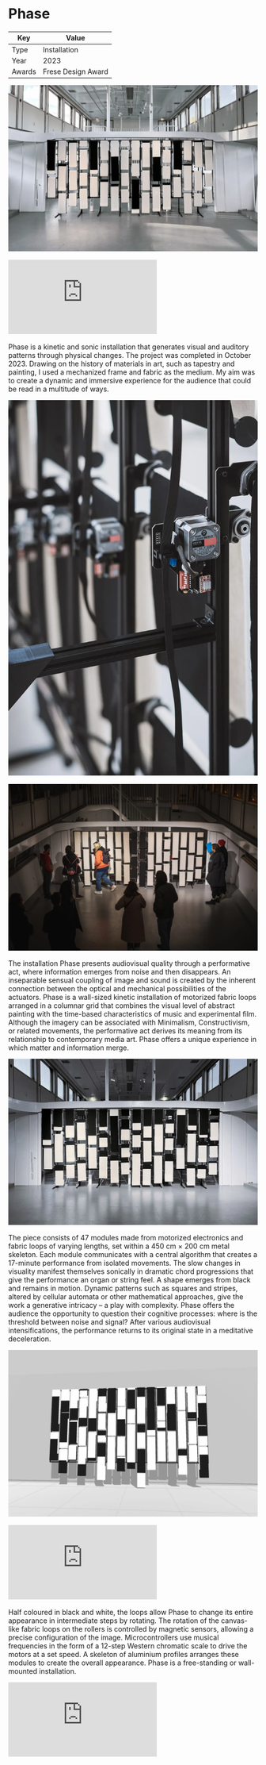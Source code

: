 # Phase

| Key    | Value              |
| ------ | ------------------ |
| Type   | Installation       |
| Year   | 2023               |
| Awards | Frese Design Award |

![Phase Total](./_images/al23_phase_total_daylight.webp)

<div class='embed-container'><iframe src="https://www.youtube-nocookie.com/embed/k80ZGDLzbgk?vq=hd1080&modestbranding=1&rel=0" title="Phase – Performance Excerpt" frameborder="0" allowfullscreen></iframe></div>

Phase is a kinetic and sonic installation that generates visual and auditory patterns through physical changes. The project was completed in October 2023. Drawing on the history of materials in art, such as tapestry and painting, I used a mechanized frame and fabric as the medium. My aim was to create a dynamic and immersive experience for the audience that could be read in a multitude of ways.

![Phase Detail](./_images/al23_phase_detail.webp)

![Exhibition](./_images/al23_phase_exhibition.webp)

The installation Phase presents audiovisual quality through a performative act, where information emerges from noise and then disappears. An inseparable sensual coupling of image and sound is created by the inherent connection between the optical and mechanical possibilities of the actuators. Phase is a wall-sized kinetic installation of motorized fabric loops arranged in a columnar grid that combines the visual level of abstract painting with the time-based characteristics of music and experimental film. Although the imagery can be associated with Minimalism, Constructivism, or related movements, the performative act derives its meaning from its relationship to contemporary media art. Phase offers a unique experience in which matter and information merge.

![Phase Total](./_images/al23_phase_total_dawn.webp)

The piece consists of 47 modules made from motorized electronics and fabric loops of varying lengths, set within a 450 cm × 200 cm metal skeleton. Each module communicates with a central algorithm that creates a 17-minute performance from isolated movements. The slow changes in visuality manifest themselves sonically in dramatic chord progressions that give the performance an organ or string feel. A shape emerges from black and remains in motion. Dynamic patterns such as squares and stripes, altered by cellular automata or other mathematical approaches, give the work a generative intricacy – a play with complexity. Phase offers the audience the opportunity to question their cognitive processes: where is the threshold between noise and signal? After various audiovisual intensifications, the performance returns to its original state in a meditative deceleration.

![Simulation](./_images/al23_phase_simulation.webp)

<div class='embed-container'><iframe src="https://player.vimeo.com/video/874696401?h=419a94173b&loop=1&title=0&byline=0&portrait=0" frameborder="0" allow="autoplay; fullscreen; picture-in-picture" allowfullscreen></iframe></div>

Half coloured in black and white, the loops allow Phase to change its entire appearance in intermediate steps by rotating. The rotation of the canvas-like fabric loops on the rollers is controlled by magnetic sensors, allowing a precise configuration of the image. Microcontrollers use musical frequencies in the form of a 12-step Western chromatic scale to drive the motors at a set speed. A skeleton of aluminium profiles arranges these modules to create the overall appearance. Phase is a free-standing or wall-mounted installation.

<div class='embed-container'><iframe src="https://www.youtube-nocookie.com/embed/E0095yhbdls??vq=hd1080&modestbranding=1&rel=0" title="Phase – Full Documentation" frameborder="0" allowfullscreen></iframe></div>
